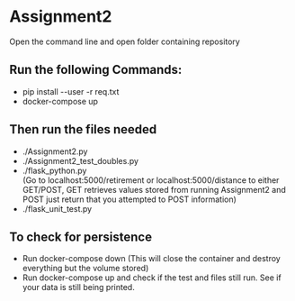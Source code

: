 # Assignment2
Open the command line and open folder containing repository <br />
## Run the following Commands: <br />
* pip install --user -r req.txt <br />
* docker-compose up <br />

## Then run the files needed <br />
* ./Assignment2.py <br />
* ./Assignment2_test_doubles.py <br />
* ./flask_python.py </br>
(Go to localhost:5000/retirement or localhost:5000/distance to either GET/POST, GET retrieves values stored from running Assignment2 and POST just return that you attempted to POST information) <br />
* ./flask_unit_test.py <br />
## To check for persistence </br>
* Run docker-compose down (This will close the container and destroy everything but the volume stored)</br>
* Run docker-compose up and check if the test and files still run. See if your data is still being printed.
